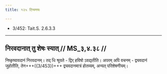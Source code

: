 ```yaml
---
title: १२५ टिप्पणयः

---
```

- 3/452: Tait.S. 2.6.3.3

____________________________________________


## निरवदानात् तु शेषः स्यात् // MS_३,४.३८ //

निष्कृष्यावदानं निरवदानम्। तद् धि श्रूयते - द्विर् हविषो ऽवद्यतीति। अपरम् अपि वचनम् - द्व्यवदानं जुहोतीति, तेन+++({3/453})+++ द्व्यवदानमात्रं होतव्यम्, अन्यत् परिशेषणीयम्।
